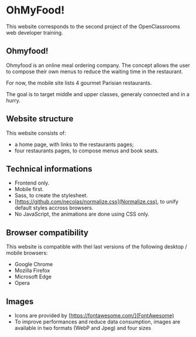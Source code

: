 # OhMyFood!
This website corresponds to the second project of the OpenClassrooms web developer training.

## Ohmyfood!
Ohmyfood is an online meal ordering company. The concept allows the user to compose their own menus to reduce the waiting time in the restaurant.

For now, the mobile site lists 4 gourmet Parisian restaurants.

The goal is to target middle and upper classes, generaly connected and in a hurry.

## Website structure
This website consists of: 
- a home page, with links to the restaurants pages;
- four restaurants pages, to compose menus and book seats.

## Technical informations
- Frontend only.
- Mobile first.
- Sass, to create the stylesheet.
- [https://github.com/necolas/normalize.css](Normalize.css), to unify default styles accross browsers.
- No JavaScript, the animations are done using CSS only.

## Browser compatibility
This website is compatible with thel last versions of the following desktop / mobile browsers:
- Google Chrome
- Mozilla Firefox
- Microsoft Edge
- Opera

## Images
- Icons are provided by [https://fontawesome.com/](FontAwesome)
- To improve performances and reduce data consumption, images are available in two formats (WebP and Jpeg) and four sizes
